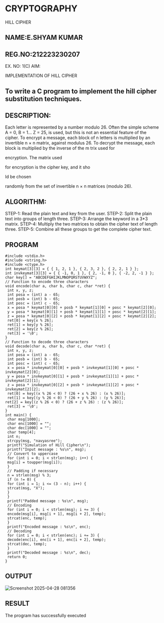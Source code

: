 # CRYPTOGRAPHY
HILL CIPHER
## NAME:E.SHYAM KUMAR
## REG.NO:212223230207
EX. NO: 1(C) AIM:
 

IMPLEMENTATION OF HILL CIPHER
 
## To write a C program to implement the hill cipher substitution techniques.

## DESCRIPTION:

Each letter is represented by a number modulo 26. Often the simple scheme A = 0, B
= 1... Z = 25, is used, but this is not an essential feature of the cipher. To encrypt a message, each block of n letters is  multiplied by an invertible n × n matrix, against modulus 26. To
decrypt the message, each block is multiplied by the inverse of the m trix used for
 
encryption. The matrix used
 
for encryption is the cipher key, and it sho
 
ld be chosen
 
randomly from the set of invertible n × n matrices (modulo 26).


## ALGORITHM:

STEP-1: Read the plain text and key from the user. STEP-2: Split the plain text into groups of length three. STEP-3: Arrange the keyword in a 3*3 matrix.
STEP-4: Multiply the two matrices to obtain the cipher text of length three.
STEP-5: Combine all these groups to get the complete cipher text.

## PROGRAM 
```
#include <stdio.h>
#include <string.h>
#include <ctype.h>
int keymat[3][3] = { { 1, 2, 1 }, { 2, 3, 2 }, { 2, 2, 1 } };
int invkeymat[3][3] = { { -1, 0, 1 }, { 2, -1, 0 }, { -2, 2, -1 } };
char key[] = "ABCDEFGHIJKLMNOPQRSTUVWXYZ";
// Function to encode three characters
void encode(char a, char b, char c, char *ret) {
 int x, y, z;
 int posa = (int) a - 65;
 int posb = (int) b - 65;
 int posc = (int) c - 65;
 x = posa * keymat[0][0] + posb * keymat[1][0] + posc * keymat[2][0];
 y = posa * keymat[0][1] + posb * keymat[1][1] + posc * keymat[2][1];
 z = posa * keymat[0][2] + posb * keymat[1][2] + posc * keymat[2][2];
 ret[0] = key[x % 26];
 ret[1] = key[y % 26];
 ret[2] = key[z % 26];
 ret[3] = '\0';
}
// Function to decode three characters
void decode(char a, char b, char c, char *ret) {
 int x, y, z;
 int posa = (int) a - 65;
 int posb = (int) b - 65;
 int posc = (int) c - 65;
 x = posa * invkeymat[0][0] + posb * invkeymat[1][0] + posc * invkeymat[2][0];
 y = posa * invkeymat[0][1] + posb * invkeymat[1][1] + posc * invkeymat[2][1];
 z = posa * invkeymat[0][2] + posb * invkeymat[1][2] + posc * invkeymat[2][2];
 ret[0] = key[(x % 26 < 0) ? (26 + x % 26) : (x % 26)];
 ret[1] = key[(y % 26 < 0) ? (26 + y % 26) : (y % 26)];
ret[2] = key[(z % 26 < 0) ? (26 + z % 26) : (z % 26)];
 ret[3] = '\0';
}
int main() {
 char msg[1000];
 char enc[1000] = "";
 char dec[1000] = "";
 char temp[4];
 int n;
 strcpy(msg, "navyasree");
 printf("Simulation of Hill Cipher\n");
 printf("Input message : %s\n", msg);
 // Convert to uppercase
 for (int i = 0; i < strlen(msg); i++) {
 msg[i] = toupper(msg[i]);
 }
 // Padding if necessary
 n = strlen(msg) % 3;
 if (n != 0) {
 for (int i = 1; i <= (3 - n); i++) {
 strcat(msg, "X");
 }
 }
 printf("Padded message : %s\n", msg);
 // Encoding
 for (int i = 0; i < strlen(msg); i += 3) {
 encode(msg[i], msg[i + 1], msg[i + 2], temp);
 strcat(enc, temp);
 }
 printf("Encoded message : %s\n", enc);
 // Decoding
 for (int i = 0; i < strlen(enc); i += 3) {
 decode(enc[i], enc[i + 1], enc[i + 2], temp);
 strcat(dec, temp);
 }
 printf("Decoded message : %s\n", dec);
 return 0;
}

```
## OUTPUT
![Screenshot 2025-04-28 081356](https://github.com/user-attachments/assets/7c26302a-a4b6-47ab-9341-574d8da3e165)



## RESULT
The program has successfully executed

